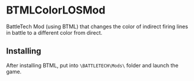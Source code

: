 # BTMLColorLOSMod
BattleTech Mod (using BTML) that changes the color of indirect firing lines in battle to a different color from direct.

## Installing
After installing BTML, put into `\BATTLETECH\Mods\` folder and launch the game.
